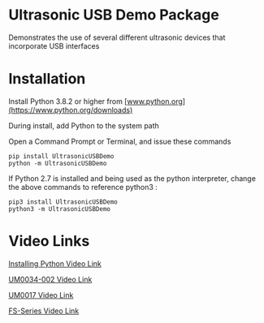 # Ultrasonic USB Demo Package

Demonstrates the use of several different ultrasonic devices
that incorporate USB interfaces

# Installation

Install Python 3.8.2 or higher from [www.python.org](https://www.python.org/downloads) 

During install, add Python to the system path

Open a Command Prompt or Terminal, and issue these commands

    pip install UltrasonicUSBDemo
    python -m UltrasonicUSBDemo

If Python 2.7 is installed and being used as the python interpreter, change the above commands to reference python3 : 

    pip3 install UltrasonicUSBDemo
    python3 -m UltrasonicUSBDemo


# Video Links 

[Installing Python Video Link](https://slack-files.com/T0ERQ8MUG-F012LNF8PH9-d8fc45d1b9)

[UM0034-002 Video Link](https://slack-files.com/T0ERQ8MUG-F013ABJFHNU-9fecb553e0)

[UM0017 Video Link](https://slack-files.com/T0ERQ8MUG-F012K55F39T-46b94e0ced)

[FS-Series Video Link](https://slack-files.com/T0ERQ8MUG-F012SM7403E-534856c016)
